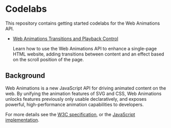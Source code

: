 # Codelabs

This repository contains getting started codelabs for the Web Animations API.

* [Web Animations Transitions and Playback Control](io2015)

  Learn how to use the Web Animations API to enhance a single-page HTML website, adding transitions between content and an effect based on the scroll position of the page.

## Background

Web Animations is a new JavaScript API for driving animated content on the web. By unifying the animation features of SVG and CSS, Web Animations unlocks features previously only usable declaratively, and exposes powerful, high-performance animation capabilities to developers.

For more details see the [W3C specification](http://w3c.github.io/web-animations/), or the [JavaScript implementation](https://github.com/web-animations/web-animations-js).


